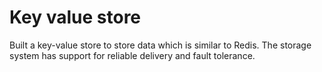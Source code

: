 # Key value store
Built a key-value store to store data which is similar to Redis. The storage system has support for reliable delivery and fault tolerance.
